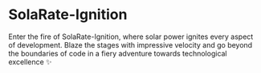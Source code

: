 # SolaRate-Ignition
Enter the fire of SolaRate-Ignition, where solar power ignites every aspect of development. Blaze the stages with impressive velocity and go beyond the boundaries of code in a fiery adventure towards technological excellence ✨ 
